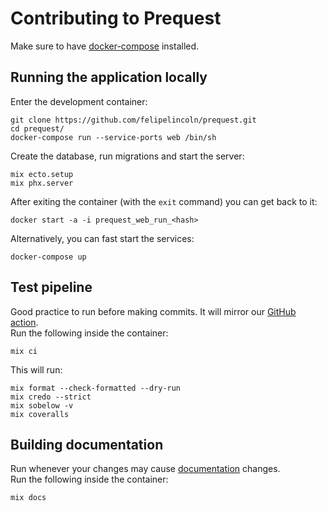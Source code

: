 # Contributing to Prequest

Make sure to have [docker-compose](https://docs.docker.com/compose/) installed.  

## Running the application locally
Enter the development container:

```shell
git clone https://github.com/felipelincoln/prequest.git
cd prequest/
docker-compose run --service-ports web /bin/sh
```

Create the database, run migrations and start the server:

```shell
mix ecto.setup
mix phx.server
```

After exiting the container (with the `exit` command) you can get back to it:

```shell
docker start -a -i prequest_web_run_<hash>

```
Alternatively, you can fast start the services:

```shell
docker-compose up
```

## Test pipeline
Good practice to run before making commits. It will mirror our [GitHub action](https://github.com/felipelincoln/prequest/blob/master/.github/workflows/test.yml).  
Run the following inside the container:

```shell
mix ci
```

This will run:  

```shell
mix format --check-formatted --dry-run
mix credo --strict
mix sobelow -v
mix coveralls
```

## Building documentation
Run whenever your changes may cause [documentation](https://felipelincoln.github.io/prequest/readme.html) changes.  
Run the following inside the container:

```shell
mix docs
```
